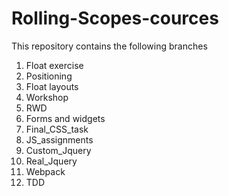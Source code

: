 # Rolling-Scopes-cources

This repository contains the following branches

1. Float exercise
2. Positioning
3. Float layouts
4. Workshop
5. RWD
6. Forms and widgets
7. Final_CSS_task
8. JS_assignments
9. Custom_Jquery
10. Real_Jquery
11. Webpack
12. TDD
